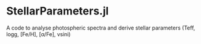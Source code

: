 # StellarParameters.jl
A code to analyse photospheric spectra and derive stellar parameters (Teff, logg, [Fe/H], [α/Fe], vsini)